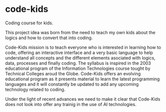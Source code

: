 # code-kids
Coding course for kids.

This project idea was born from the need to teach my own kids about the logics and how to convert that into coding.

Code-Kids mission is to teach everyone who is interested in learning how to code, offering an interactive interface and a very basic language to help understand all concepts and the different elements asociated with logics, data, processes and finally coding. The syllabus is inspired in the 2003 educational program of the Information Technologies course tought by Technical Colleges aroud the Globe. Code-Kids offers an evolving educational program as it presents material to learn the latest programming languages and it will constantly be updated to add any upcoming technology related to coding. 

Under the light of recent advances we need to make it clear that Code-Kids does not look into offer any trainig in the use of AI technologies. 
